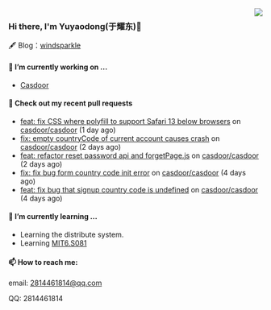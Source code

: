 <img align="right" src="https://github-readme-stats.vercel.app/api?username=leo220yuyaodog&show_icons=true&icon_color=805AD5&text_color=718096&bg_color=ffffff&hide_title=true" />

### Hi there, I'm Yuyaodong(于耀东)👋
🖋 Blog：[windsparkle](https://blog.windsparkle.top)
#### 🔭 I’m currently working on ...
- [Casdoor](https://github.com/casdoor)

#### 🔨 Check out my recent pull requests

- [feat: fix CSS where polyfill to support Safari 13 below browsers](https://github.com/casdoor/casdoor/pull/1605) on [casdoor/casdoor](https://github.com/casdoor/casdoor) (1 day ago)
- [fix: empty countryCode of current account causes crash](https://github.com/casdoor/casdoor/pull/1603) on [casdoor/casdoor](https://github.com/casdoor/casdoor) (2 days ago)
- [feat: refactor reset password api and forgetPage.js](https://github.com/casdoor/casdoor/pull/1601) on [casdoor/casdoor](https://github.com/casdoor/casdoor) (2 days ago)
- [fix: fix bug form country code init error](https://github.com/casdoor/casdoor/pull/1591) on [casdoor/casdoor](https://github.com/casdoor/casdoor) (4 days ago)
- [feat: fix bug that signup country code is undefined](https://github.com/casdoor/casdoor/pull/1590) on [casdoor/casdoor](https://github.com/casdoor/casdoor) (4 days ago)

#### 🌱 I’m currently learning ...
- Learning the distribute system.
- Learning [MIT6.S081](https://pdos.csail.mit.edu/6.828/2021/schedule.html)

#### 📫 How to reach me:
email: 2814461814@qq.com

QQ: 2814461814
